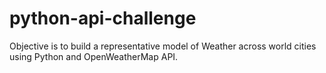 # python-api-challenge
Objective is to build a representative model of Weather across world cities using Python and OpenWeatherMap API.

